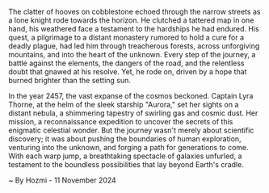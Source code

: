 
The clatter of hooves on cobblestone echoed through the narrow streets as a lone knight rode towards the horizon. He clutched a tattered map in one hand, his weathered face a testament to the hardships he had endured. His quest, a pilgrimage to a distant monastery rumored to hold a cure for a deadly plague, had led him through treacherous forests, across unforgiving mountains, and into the heart of the unknown. Every step of the journey, a battle against the elements, the dangers of the road, and the relentless doubt that gnawed at his resolve. Yet, he rode on, driven by a hope that burned brighter than the setting sun.

In the year 2457, the vast expanse of the cosmos beckoned. Captain Lyra Thorne, at the helm of the sleek starship "Aurora," set her sights on a distant nebula, a shimmering tapestry of swirling gas and cosmic dust. Her mission, a reconnaissance expedition to uncover the secrets of this enigmatic celestial wonder. But the journey wasn't merely about scientific discovery; it was about pushing the boundaries of human exploration, venturing into the unknown, and forging a path for generations to come. With each warp jump, a breathtaking spectacle of galaxies unfurled, a testament to the boundless possibilities that lay beyond Earth's cradle. 

~ By Hozmi - 11 November 2024
